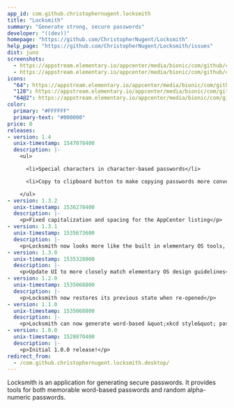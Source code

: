 ```yaml
---
app_id: com.github.christophernugent.locksmith
title: "Locksmith"
summary: "Generate strong, secure passwords"
developer: "((dev))"
homepage: "https://github.com/ChristopherNugent/Locksmith"
help_page: "https://github.com/ChristopherNugent/Locksmith/issues"
dist: juno
screenshots:
  - https://appstream.elementary.io/appcenter/media/bionic/com/github/christophernugent.locksmith/B1F259AD767FF3219BD583599B4E9C9A/screenshots/image-1_orig.png
  - https://appstream.elementary.io/appcenter/media/bionic/com/github/christophernugent.locksmith/B1F259AD767FF3219BD583599B4E9C9A/screenshots/image-2_orig.png
icons:
  "64": https://appstream.elementary.io/appcenter/media/bionic/com/github/christophernugent.locksmith/B1F259AD767FF3219BD583599B4E9C9A/icons/64x64/com.github.christophernugent.locksmith_com.github.christophernugent.locksmith.png
  "128": https://appstream.elementary.io/appcenter/media/bionic/com/github/christophernugent.locksmith/B1F259AD767FF3219BD583599B4E9C9A/icons/128x128/com.github.christophernugent.locksmith_com.github.christophernugent.locksmith.png
  "64@2": https://appstream.elementary.io/appcenter/media/bionic/com/github/christophernugent.locksmith/B1F259AD767FF3219BD583599B4E9C9A/icons/64x64@2/com.github.christophernugent.locksmith_com.github.christophernugent.locksmith.png
color:
  primary: "#FFFFFF"
  primary-text: "#000000"
price: 0
releases:
- version: 1.4
  unix-timestamp: 1547078400
  description: |-
    <ul>

      <li>Special characters in character-based passwords</li>

      <li>Copy to clipboard button to make copying passwords more convenient</li>

    </ul>
- version: 1.3.2
  unix-timestamp: 1536278400
  description: |-
    <p>Fixed capitalization and spacing for the AppCenter listing</p>
- version: 1.3.1
  unix-timestamp: 1535673600
  description: |-
    <p>Locksmith now looks more like the built in elementary OS tools, so you can feel at home using it.</p>
- version: 1.3.0
  unix-timestamp: 1535328000
  description: |-
    <p>Update UI to more closely match elementary OS design guidelines</p>
- version: 1.2.0
  unix-timestamp: 1535068800
  description: |-
    <p>Locksmith now restores its previous state when re-opened</p>
- version: 1.1.0
  unix-timestamp: 1535068800
  description: |-
    <p>Locksmith can now generate word-based &quot;xkcd style&quot; passwords</p>
- version: 1.0.0
  unix-timestamp: 1528070400
  description: |-
    <p>Initial 1.0.0 release!</p>
redirect_from:
  - /com.github.christophernugent.locksmith.desktop/
---
```


<p>Locksmith is an application for generating secure passwords. It provides tools for both memorable word-based passwords and random alpha-numeric passwords.</p>